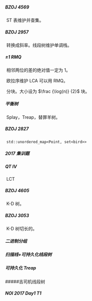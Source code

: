 ##### BZOJ 4569

​	ST 表维护并查集。

##### BZOJ 2957

​	转换成斜率。线段树维护单调栈。

##### ±1 RMQ

​	相邻两位的差的绝对值一定为 1。

​	欧拉序维护 LCA 可以用 RMQ。

​	分块。大小设为 $\frac {\log(n)} {2}$ 块。

##### 平衡树

​	Splay，Treap，替罪羊树。

##### BZOJ 2827

​	`std::unordered_map<Point, set<bird>>`

##### 2017 集训题

##### QT IV

​	LCT

##### BZOJ 4605

​	K-D 树。

##### BZOJ 3053

​	K-D 树切长的。

##### 二进制分组

##### 扫描线+可持久化线段树

##### 可持久化 Treap

#####吉司机线段树

##### NOI 2017 Day1 T1

​	